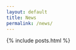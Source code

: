 ```yaml
---
layout: default
title: News
permalink: /news/
---
```


{% include posts.html %}

<!-- This is the news feed page. -->
